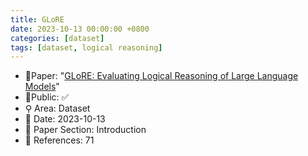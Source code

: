 ```yaml
---
title: GLoRE
date: 2023-10-13 00:00:00 +0800
categories: [dataset]
tags: [dataset, logical reasoning]
---
```


- 📙Paper: "[GLoRE: Evaluating Logical Reasoning of Large Language Models](https://www.semanticscholar.org/paper/GLoRE%3A-Evaluating-Logical-Reasoning-of-Large-Models-Liu-Teng/806b5882c983bd156a8c10bcd34fe285d8a0593b)"
- 🔑Public: ✅
- ⚲ Area: Dataset
- 📅 Date: 2023-10-13
- 🔎 Paper Section: Introduction
- 📝 References: 71
